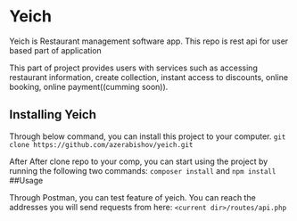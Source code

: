 # Yeich
Yeich is Restaurant management software app. This repo is rest api for user based part of application

This part of project  provides users with services such as accessing restaurant information, create collection, instant access to discounts, online booking, online payment((cumming soon)).

## Installing Yeich
Through below command, you can install this project to your computer.
`git clone https://github.com/azerabishov/yeich.git`

After 
After clone repo to your comp, you can start using the project by running the following two commands:
`composer install`
and
`npm install`
##Usage

Through Postman, you can test feature of yeich.
You can reach the addresses you will send requests from here:
`<current dir>/routes/api.php`




